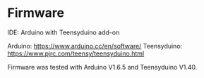 # Firmware

IDE: Arduino with Teensyduino add-on 

Arduino: https://www.arduino.cc/en/software/
Teensyduino: https://www.pjrc.com/teensy/teensyduino.html

Firmware was tested with Arduino V1.6.5 and Teensyduino V1.40.
